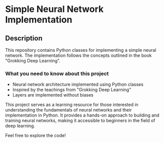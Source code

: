 # Simple Neural Network Implementation

## Description

This repository contains Python classes for implementing a simple neural network. The implementation follows the concepts outlined in the book "Grokking Deep Learning".

### What you need to know about this project
- Neural network architecture implemented using Python classes
- Inspired by the teachings from "Grokking Deep Learning"
- Layers are implemented without biases

This project serves as a learning resource for those interested in understanding the fundamentals of neural networks and their implementation in Python. It provides a hands-on approach to building and training neural networks, making it accessible to beginners in the field of deep learning.

Feel free to explore the code!
